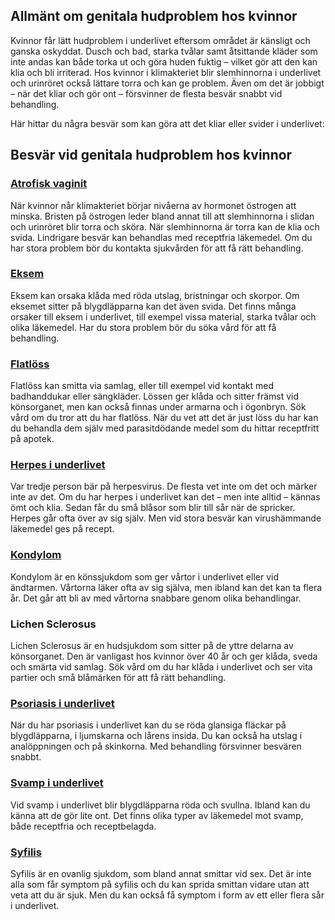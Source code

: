Allmänt om genitala hudproblem hos kvinnor
------------------------------------------

Kvinnor får lätt hudproblem i underlivet eftersom området är känsligt och ganska oskyddat. Dusch och bad, starka tvålar samt åtsittande kläder som inte andas kan både torka ut och göra huden fuktig – vilket gör att den kan klia och bli irriterad. Hos kvinnor i klimakteriet blir slemhinnorna i underlivet och urinröret också lättare torra och kan ge problem. Även om det är jobbigt – när det kliar och gör ont – försvinner de flesta besvär snabbt vid behandling.

Här hittar du några besvär som kan göra att det kliar eller svider i underlivet:

Besvär vid genitala hudproblem hos kvinnor
------------------------------------------

### [Atrofisk vaginit](https://www.kry.se/fakta/torra-slemhinnor/ "atrofisk-vaginit")

När kvinnor når klimakteriet börjar nivåerna av hormonet östrogen att minska. Bristen på östrogen leder bland annat till att slemhinnorna i slidan och urinröret blir torra och sköra. När slemhinnorna är torra kan de klia och svida. Lindrigare besvär kan behandlas med receptfria läkemedel. Om du har stora problem bör du kontakta sjukvården för att få rätt behandling.

### [Eksem](https://www.kry.se/fakta/eksem/ "eksem")

Eksem kan orsaka klåda med röda utslag, bristningar och skorpor. Om eksemet sitter på blygdläpparna kan det även svida. Det finns många orsaker till eksem i underlivet, till exempel vissa material, starka tvålar och olika läkemedel. Har du stora problem bör du söka vård för att få behandling.

### [Flatlöss](https://www.kry.se/fakta/flatloss/ "flatloss")

Flatlöss kan smitta via samlag, eller till exempel vid kontakt med badhanddukar eller sängkläder. Lössen ger klåda och sitter främst vid könsorganet, men kan också finnas under armarna och i ögonbryn. Sök vård om du tror att du har flatlöss. När du vet att det är just löss du har kan du behandla dem själv med parasitdödande medel som du hittar receptfritt på apotek.

### [Herpes i underlivet](https://www.kry.se/fakta/herpes-i-underlivet/ "herpes-i-underlivet")

Var tredje person bär på herpesvirus. De flesta vet inte om det och märker inte av det. Om du har herpes i underlivet kan det – men inte alltid – kännas ömt och klia. Sedan får du små blåsor som blir till sår när de spricker. Herpes går ofta över av sig själv. Men vid stora besvär kan virushämmande läkemedel ges på recept.

### [Kondylom](https://www.kry.se/fakta/kondylom/ "kondylom")

Kondylom är en könssjukdom som ger vårtor i underlivet eller vid ändtarmen. Vårtorna läker ofta av sig själva, men ibland kan det kan ta flera år. Det går att bli av med vårtorna snabbare genom olika behandlingar.

### Lichen Sclerosus

Lichen Sclerosus är en hudsjukdom som sitter på de yttre delarna av könsorganet. Den är vanligast hos kvinnor över 40 år och ger klåda, sveda och smärta vid samlag. Sök vård om du har klåda i underlivet och ser vita partier och små blåmärken för att få rätt behandling.

### [Psoriasis i underlivet](https://www.kry.se/fakta/psoriasis-i-underlivet/ "psoriasis-i-underlivet")

När du har psoriasis i underlivet kan du se röda glansiga fläckar på blygdläpparna, i ljumskarna och lårens insida. Du kan också ha utslag i analöppningen och på skinkorna. Med behandling försvinner besvären snabbt.

### [Svamp i underlivet](https://www.kry.se/fakta/svampinfektioner/ "svamp-i-underlivet")

Vid svamp i underlivet blir blygdläpparna röda och svullna. Ibland kan du känna att de gör lite ont. Det finns olika typer av läkemedel mot svamp, både receptfria och receptbelagda.

### [Syfilis](https://www.kry.se/fakta/syfilis/ "syfilis")

Syfilis är en ovanlig sjukdom, som bland annat smittar vid sex. Det är inte alla som får symptom på syfilis och du kan sprida smittan vidare utan att veta att du är sjuk. Men du kan också få symptom i form av ett eller flera sår i underlivet.